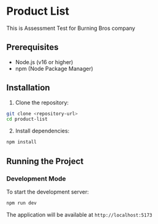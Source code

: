 # Product List

This is Assessment Test for Burning Bros company

## Prerequisites

- Node.js (v16 or higher)
- npm (Node Package Manager)

## Installation

1. Clone the repository:
```bash
git clone <repository-url>
cd product-list
```

2. Install dependencies:
```bash
npm install
```

## Running the Project

### Development Mode

To start the development server:
```bash
npm run dev
```
The application will be available at `http://localhost:5173` 
